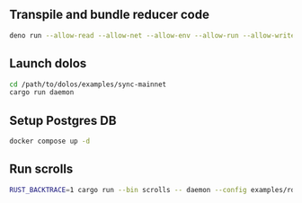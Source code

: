 ## Transpile and bundle reducer code
```bash
deno run --allow-read --allow-net --allow-env --allow-run --allow-write  build.ts
```

## Launch dolos
```bash
cd /path/to/dolos/examples/sync-mainnet
cargo run daemon
```

## Setup Postgres DB
```bash
docker compose up -d
```

## Run scrolls
```bash
RUST_BACKTRACE=1 cargo run --bin scrolls -- daemon --config examples/rdbms/daemon.toml
```
